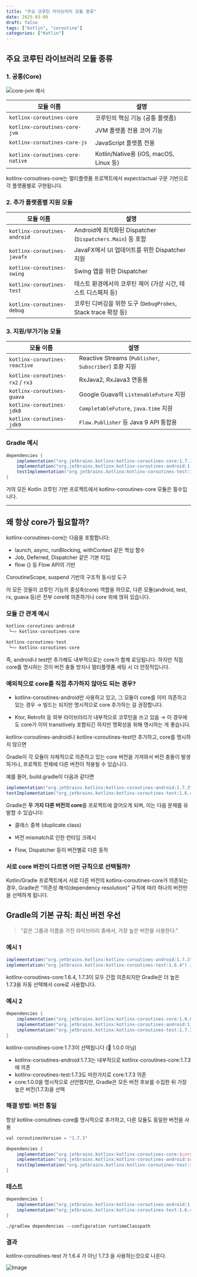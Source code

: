 ```yaml
---
title: "주요 코루틴 라이브러리 모듈 종류"
date: 2025-03-09
draft: false
tags: ["kotlin", "coroutine"]
categories: ["Kotlin"]
---
```



## 주요 코루틴 라이브러리 모듈 종류

### 1. 공통(Core)

![core-jvm 예시](https://github.com/user-attachments/assets/eb25b970-a573-45eb-ad07-5b9d0436f32e)

| 모듈 이름                            | 설명                                   |
| -------------------------------- | ------------------------------------ |
| `kotlinx-coroutines-core`        | 코루틴의 핵심 기능 (공통 플랫폼)                  |
| `kotlinx-coroutines-core-jvm`    | JVM 플랫폼 전용 코어 기능                     |
| `kotlinx-coroutines-core-js`     | JavaScript 플랫폼 전용                    |
| `kotlinx-coroutines-core-native` | Kotlin/Native용 (iOS, macOS, Linux 등) |

kotlinx-coroutines-core는 멀티플랫폼 프로젝트에서 expect/actual 구문 기반으로 각 플랫폼별로 구현됩니다.

### 2. 추가 플랫폼별 지원 모듈

| 모듈 이름                        | 설명                                                 |
| ---------------------------- | -------------------------------------------------- |
| `kotlinx-coroutines-android` | Android에 최적화된 Dispatcher (`Dispatchers.Main`) 등 포함 |
| `kotlinx-coroutines-javafx`  | JavaFX에서 UI 업데이트를 위한 Dispatcher 지원                 |
| `kotlinx-coroutines-swing`   | Swing 앱을 위한 Dispatcher                             |
| `kotlinx-coroutines-test`    | 테스트 환경에서의 코루틴 제어 (가상 시간, 테스트 디스패처 등)               |
| `kotlinx-coroutines-debug`   | 코루틴 디버깅을 위한 도구 (`DebugProbes`, Stack trace 확장 등)   |


### 3. 지원/부가기능 모듈

| 모듈 이름                            | 설명                                                 |
| -------------------------------- | -------------------------------------------------- |
| `kotlinx-coroutines-reactive`    | Reactive Streams (`Publisher`, `Subscriber`) 호환 지원 |
| `kotlinx-coroutines-rx2` / `rx3` | RxJava2, RxJava3 연동용                               |
| `kotlinx-coroutines-guava`       | Google Guava의 `ListenableFuture` 지원                |
| `kotlinx-coroutines-jdk8`        | `CompletableFuture`, `java.time` 지원                |
| `kotlinx-coroutines-jdk9`        | `Flow.Publisher` 등 Java 9 API 통합용                  |


### Gradle 예시

```gradle
dependencies {
    implementation("org.jetbrains.kotlinx:kotlinx-coroutines-core:1.7.3")       // 공통
    implementation("org.jetbrains.kotlinx:kotlinx-coroutines-android:1.7.3")    // Android UI용
    testImplementation("org.jetbrains.kotlinx:kotlinx-coroutines-test:1.7.3")   // 테스트용
}
```

거의 모든 Kotlin 코루틴 기반 프로젝트에서 kotlinx-coroutines-core 모듈은 필수입니다.

---

## 왜 항상 core가 필요할까?
kotlinx-coroutines-core는 다음을 포함합니다:
  - launch, async, runBlocking, withContext 같은 핵심 함수
  - Job, Deferred, Dispatcher 같은 기본 타입
  - flow {} 등 Flow API의 기반

CoroutineScope, suspend 기반의 구조적 동시성 도구

이 모든 것들이 코루틴 기능의 중심축(core) 역할을 하므로, 다른 모듈(android, test, rx, guava 등)은 전부 core에 의존하거나 core 위에 얹혀 있습니다.

### 모듈 간 관계 예시

```gradle
kotlinx-coroutines-android
 └─> kotlinx-coroutines-core

kotlinx-coroutines-test
 └─> kotlinx-coroutines-core
```

즉, android나 test만 추가해도 내부적으로는 core가 함께 로딩됩니다.
하지만 직접 core를 명시하는 것이 버전 충돌 방지나 멀티플랫폼 세팅 시 더 안정적입니다.

### 예외적으로 core를 직접 추가하지 않아도 되는 경우?

- kotlinx-coroutines-android만 사용하고 있고, 그 모듈이 core를 이미 의존하고 있는 경우
→ 빌드는 되지만 명시적으로 core 추가하는 걸 권장합니다.

- Ktor, Retrofit 등 외부 라이브러리가 내부적으로 코루틴을 쓰고 있음
→ 이 경우에도 core가 이미 transitively 포함되긴 하지만 명확성을 위해 명시하는 게 좋습니다.

kotlinx-coroutines-android나 kotlinx-coroutines-test만 추가하고, core를 명시하지 않으면

Gradle이 각 모듈이 자체적으로 의존하고 있는 core 버전을 가져와서 버전 충돌이 발생하거나, 프로젝트 전체에 다른 버전이 적용될 수 있습니다.

예를 들어, build.gradle이 다음과 같다면

```gradle
implementation("org.jetbrains.kotlinx:kotlinx-coroutines-android:1.7.3")
testImplementation("org.jetbrains.kotlinx:kotlinx-coroutines-test:1.6.4")

```

Gradle은 **두 가지 다른 버전의 core**를 프로젝트에 끌어오게 되며,
이는 다음 문제를 유발할 수 있습니다:

- 클래스 중복 (duplicate class)

- 버전 mismatch로 인한 런타임 크래시

- Flow, Dispatcher 등이 버전별로 다른 동작


### 서로 core 버전이 다르면 어떤 규칙으로 선택될까?

Kotlin/Gradle 프로젝트에서 서로 다른 버전의 kotlinx-coroutines-core가 의존되는 경우, Gradle은 "의존성 해석(dependency resolution)" 규칙에 따라 하나의 버전만을 선택하게 됩니다.


## Gradle의 기본 규칙: 최신 버전 우선

> "같은 그룹과 이름을 가진 라이브러리 중에서, 가장 높은 버전을 사용한다."


### 예시 1
```gradle
implementation("org.jetbrains.kotlinx:kotlinx-coroutines-android:1.7.3") // → core:1.7.3
implementation("org.jetbrains.kotlinx:kotlinx-coroutines-test:1.6.4") // → core:1.6.4
```

kotlinx-coroutines-core:1.6.4, 1.7.3이 모두 간접 의존되지만 Gradle은 더 높은 1.7.3을 자동 선택해서 core로 사용합니다.


### 예시 2
```gradle
dependencies {
    implementation("org.jetbrains.kotlinx:kotlinx-coroutines-core:1.0.0")       // 👈 명시적 (구버전)
    implementation("org.jetbrains.kotlinx:kotlinx-coroutines-android:1.7.3")    // 👉 내부적으로 core:1.7.3 의존
    implementation("org.jetbrains.kotlinx:kotlinx-coroutines-test:1.7.3")   // 👉 내부적으로 core:1.7.3 의존
}
```

kotlinx-coroutines-core:1.7.3이 선택됩니다 (🚫 1.0.0 아님)
- kotlinx-coroutines-android:1.7.3는 내부적으로 kotlinx-coroutines-core:1.7.3에 의존
- kotlinx-coroutines-test:1.7.3도 마찬가지로 core:1.7.3 의존
- core:1.0.0을 명시적으로 선언했지만, Gradle은 모든 버전 후보를 수집한 뒤 가장 높은 버전(1.7.3)을 선택
  

### 해결 방법: 버전 통일
항상 kotlinx-coroutines-core를 명시적으로 추가하고, 다른 모듈도 동일한 버전을 사용

```gradle
val coroutinesVersion = "1.7.3"

dependencies {
    implementation("org.jetbrains.kotlinx:kotlinx-coroutines-core:$coroutinesVersion")
    implementation("org.jetbrains.kotlinx:kotlinx-coroutines-android:$coroutinesVersion")
    testImplementation("org.jetbrains.kotlinx:kotlinx-coroutines-test:$coroutinesVersion")
}
```

### 테스트

```gradle
dependencies {
    implementation("org.jetbrains.kotlinx:kotlinx-coroutines-android:1.7.3") // → core:1.7.3
    implementation("org.jetbrains.kotlinx:kotlinx-coroutines-test:1.6.4") // → core:1.6.4
}
```

```
./gradlew dependencies --configuration runtimeClasspath
```
### 결과

kotlinx-coroutines-test 가 1.6.4 가 아닌 1.7.3 을 사용하는것으로 나온다.

![Image](https://github.com/user-attachments/assets/469c29bb-f566-453f-aebd-08e813ef21ae)